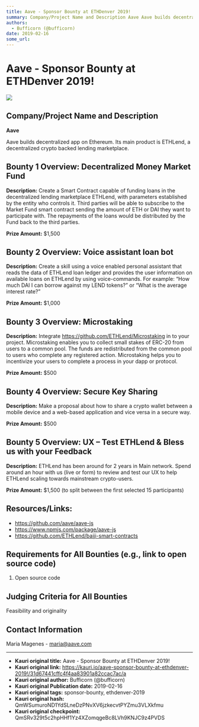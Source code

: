 ```yaml
---
title: Aave - Sponsor Bounty at ETHDenver 2019!
summary: Company/Project Name and Description Aave Aave builds decentralized app on Ethereum. Its main product is ETHLend, a decentralized crypto backed lending marketplace. Bounty 1 Overview- Decentralized Money Market Fund Description- Create a Smart Contract capable of funding loans in the decentralized lending marketplace ETHLend, with parameters established by the entity who controls it. Third parties will be able to subscribe to the Market Fund smart contract sending the amount of ETH or DAI they w
authors:
  - Bufficorn (@bufficorn)
date: 2019-02-16
some_url: 
---
```


# Aave - Sponsor Bounty at ETHDenver 2019!

![](https://ipfs.infura.io/ipfs/QmNovhX1GdqCcWp6crLVQDAXTW5YpDYgUShAD7VtfLCaLc)


## Company/Project Name and Description

**Aave**

Aave builds decentralized app on Ethereum. Its main product is ETHLend, a decentralized crypto backed lending marketplace.

## Bounty 1 Overview: Decentralized Money Market Fund

**Description:** Create a Smart Contract capable of funding loans in the decentralized lending marketplace ETHLend, with parameters established by the entity who controls it. Third parties will be able to subscribe to the Market Fund smart contract sending the amount of  ETH or DAI  they want to participate with. The repayments of the loans would be distributed by the Fund back to the third parties.

**Prize Amount:** $1,500

## Bounty 2 Overview: Voice assistant loan bot

**Description:** Create a skill using a voice enabled personal assistant that reads the data of ETHLend loan ledger and provides the user information on available loans on ETHLend by using voice-commands. For example: “How much DAI I can borrow against my LEND tokens?” or “What is the average interest rate?” 

**Prize Amount:** $1,000

## Bounty 3 Overview: Microstaking

**Description:** Integrate https://github.com/ETHLend/Microstaking in to your project. Microstaking enables you to collect small stakes of ERC-20 from users to a common pool. The funds are redistributed from the common pool to users who complete any registered action. Microstaking helps you to incentivize your users to complete a process in your dapp or protocol.

**Prize Amount:** $500

## Bounty 4 Overview: Secure Key Sharing

**Description:** Make a proposal about how to share a crypto wallet between a mobile device and a web-based application and vice versa in a secure way. 

**Prize Amount:** $500

## Bounty 5 Overview: UX – Test ETHLend & Bless us with your Feedback

**Description:** ETHLend has been around for 2 years in Main network. Spend around an hour with us (live or form) to review and test our UX to help ETHLend scaling towards mainstream crypto-users. 

**Prize Amount:** $1,500 (to split between the first selected 15 participants)

## Resources/Links:
- https://github.com/aave/aave-js
- https://www.npmjs.com/package/aave-js
- https://github.com/ETHLend/baiji-smart-contracts

## Requirements for All Bounties (e.g., link to open source code)

1. Open source code

## Judging Criteria for All Bounties

Feasibility and originality

## Contact Information

Maria Magenes - maria@aave.com





---

- **Kauri original title:** Aave - Sponsor Bounty at ETHDenver 2019!
- **Kauri original link:** https://kauri.io/aave-sponsor-bounty-at-ethdenver-2019!/31d67441cffc4f4aa83901a82ccac7ac/a
- **Kauri original author:** Bufficorn (@bufficorn)
- **Kauri original Publication date:** 2019-02-16
- **Kauri original tags:** sponsor-bounty, ethdenver-2019
- **Kauri original hash:** QmWSumuroND1YdSLneDzPNvXV6jzkecvtPYZmu3VLXkfmu
- **Kauri original checkpoint:** QmSRv329t5c2hpHHf1Yz4XZomqgeBc8LVh9KNJC9z4PVDS



